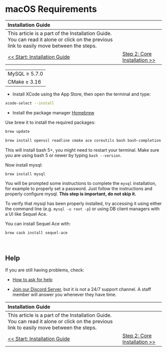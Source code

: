 # macOS Requirements

| Installation Guide | |
| :- | :- |
| This article is a part of the Installation Guide. You can read it alone or click on the previous link to easily move between the steps. |
| [<< Start: Installation Guide](installation-guide.md) | [Step 2: Core Installation >>](core-intallation.md) |

| |
| :- |
| MySQL ≥ 5.7.0 |
| CMake ≥ 3.16 |


- Install XCode using the App Store, then open the terminal and type:

```sh
xcode-select --install
```

- Install the package manager [Homebrew](http://brew.sh/)

Use brew it to install the required packages:

```sh
brew update
```

```sh
brew install openssl readline cmake ace coreutils bash bash-completion coreutils
```

This will install bash 5+, you might need to restart your terminal.
Make sure you are using bash 5 or newer by typing `bash --version`.

Now install mysql:

```sh
brew install mysql
```

You will be prompted some instructions to complete the `mysql` installation, for example to properly set a password. Just follow the instructions and properly configure mysql. **This step is important, do not skip it.**

To verify that mysql has been properly installed, try accessing it using either the command line (e.g. `mysql -u root -p`) or using DB client managers with a UI like Sequel Ace.

You can install Sequel Ace with:

```sh
brew cask install sequel-ace
```

<br>

## Help

If you are still having problems, check:

* [How to ask for help](How-to-ask-for-help.md)

* [Join our Discord Server](https://discord.gg/gkt4y2x), but it is not a 24/7 support channel. A staff member will answer you whenever they have time.

| Installation Guide | |
| :- | :- |
| This article is a part of the Installation Guide. You can read it alone or click on the previous link to easily move between the steps. |
| [<< Start: Installation Guide](installation-guide.md) | [Step 2: Core Installation >>](core-intallation.md) |
